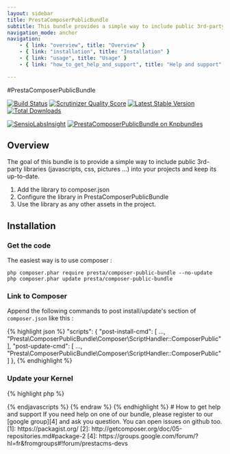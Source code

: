 ```yaml
---
layout: sidebar
title: PrestaComposerPublicBundle
subtitle: This bundle provides a simple way to include public 3rd-party libraries
navigation_mode: anchor
navigation:
    - { link: "overview", title: "Overview" }
    - { link: "installation", title: "Installation" }
    - { link: "usage", title: "Usage" }
    - { link: "how_to_get_help_and_support", title: "Help and support" }

---
```


#PrestaComposerPublicBundle

[![Build Status](https://travis-ci.org/prestaconcept/PrestaComposerPublicBundle.png)](https://travis-ci.org/prestaconcept/PrestaComposerPublicBundle)
[![Scrutinizer Quality Score](https://scrutinizer-ci.com/g/prestaconcept/PrestaComposerPublicBundle/badges/quality-score.png?s=c9cd4805f46ef250b1310143ad8d955814513268)](https://scrutinizer-ci.com/g/prestaconcept/PrestaComposerPublicBundle/)
[![Latest Stable Version](https://poser.pugx.org/presta/composer-public-bundle/v/stable.png)](https://packagist.org/packages/presta/composer-public-bundle)
[![Total Downloads](https://poser.pugx.org/presta/composer-public-bundle/downloads.png)](https://packagist.org/packages/presta/composer-public-bundle)

[![SensioLabsInsight](https://insight.sensiolabs.com/projects/fc4b4416-def6-428c-b873-5fd1f5a9ad39/big.png)](https://insight.sensiolabs.com/projects/fc4b4416-def6-428c-b873-5fd1f5a9ad39)
[![PrestaComposerPublicBundle on Knpbundles](http://knpbundles.com/prestaconcept/PrestaComposerPublicBundle/badge)](http://knpbundles.com/prestaconcept/PrestaComposerPublicBundle)

## Overview

The goal of this bundle is to provide a simple way to include public 3rd-party libraries (javascripts, css, pictures ...) into your projects and keep its up-to-date.

1. Add the library to composer.json
2. Configure the library in PrestaComposerPublicBundle
3. Use the library as any other assets in the project.


## Installation

### Get the code

The easiest way is to use composer :

    php composer.phar require presta/composer-public-bundle --no-update
    php composer.phar update presta/composer-public-bundle

### Link to Composer

Append the following commands to post install/update's section of `composer.json` like this :

{% highlight json %}
"scripts": {
    "post-install-cmd": [
        ...,
        "Presta\\ComposerPublicBundle\\Composer\\ScriptHandler::ComposerPublic"
    ],
    "post-update-cmd": [
        ...,
        "Presta\\ComposerPublicBundle\\Composer\\ScriptHandler::ComposerPublic"
    ]
},
{% endhighlight %}

### Update your Kernel

{% highlight php %}
<?php
class AppKernel extends Kernel
{
    public function registerBundles()
    {
        $bundles = array(
            ...,
            new Presta\ComposerPublicBundle\PrestaComposerPublicBundle()
        );
    }
}
{% endhighlight %}

## Usage

### Add a library

For example, i want to add a jQuery plugin into my project. Unfortunatly the library is not in [packagist][1].

So as explain in [the composer documentation][2], edit `composer.json` :

{% highlight json %}
{
    ...
    "repositories": [
        {
            "type": "package",
            "package": {
                "name": "wesnolte/Pajinate",
                "version": "1.0.0",
                "source": {
                    "url": "https://github.com/wesnolte/Pajinate.git",
                    "type": "git",
                    "reference": "master"
                }
            }
        }
    ],
    ...
}
{% endhighlight %}

And then add it to the `require` section :

{% highlight json %}
{
    ...
    "require": {
        ...
        "wesnolte/Pajinate": "1.0.*"
    },
    ...
}
{% endhighlight %}

Finally you need to add an entry for this library in the PrestaComposerPublicBundle configuration.

Eg. `app/config/config.yml`:

{% highlight yaml %}
presta_composer_public:
    symlink: true
    blend:
        wesnolte/Pajinate:
            vendor: wesnolte
            name: Pajinate
            path: /
{% endhighlight %}

Or shortly:

{% highlight yaml %}
presta_composer_public:
    blend:
        wesnolte/Pajinate: ~
{% endhighlight %}

Launch the command `app/console config:dump-reference PrestaComposerPublicBundle` for more details.

By default, assets from vendor/wesnolte/Pajinate (for example) were hard copy to Ressources/public/ of the prestaComposerPublicBundle.

If symlink: true option is set and OS was able to use it, a symlink replace hard copy.


### Blend it

Finally you only need to install your vendors:

{% highlight bash %}
composer.phar install
{% endhighlight %}

or manually launch symfony command:

{% highlight bash %}
app/console  presta:composer-public
{% endhighlight %}


### Include assets

{% highlight smarty %}
{% raw %}
{# layout.html.twig #}
{%javascripts
        ...
    '@PrestaComposerPublicBundle/Resources/public/wesnolte/Pajinate/jquery.pajinate.js'
%}
    <script type="text/javascript" src="{{ asset_url }}"></script>
{% endjavascripts %}
{% endraw %}
{% endhighlight %}

# How to get help and support

If you need help on one of our bundle, please register to our [google group][4] and ask you question.
You can open issues on github too.

[1]: https://packagist.org/
[2]: http://getcomposer.org/doc/05-repositories.md#package-2
[4]: https://groups.google.com/forum/?hl=fr&fromgroups#!forum/prestacms-devs
